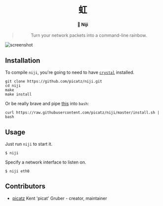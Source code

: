 <div align="center">

# 虹 

#### 🌈 **Niji**

> Turn your network packets into a command-line rainbow.

</div>

![screenshot](https://i.imgur.com/dp7C4I4.jpg)

## Installation

To compile `niji`, you're going to need to have [`crystal`](https://crystal-lang.org/docs/installation/) installed.

```shell
git clone https://github.com/picatz/niji.git
cd niji
make
make install
```

Or be really brave and pipe [this](https://github.com/picatz/niji/blob/master/install.sh) into `bash`:
```shell
curl https://raw.githubusercontent.com/picatz/niji/master/install.sh | bash
```

## Usage

Just run `niji` to start it.
```
$ niji
```

Specify a network interface to listen on.
```
$ niji eth0
```

## Contributors

- [picatz](https://github.com/picatz) Kent 'picat' Gruber - creator, maintainer
